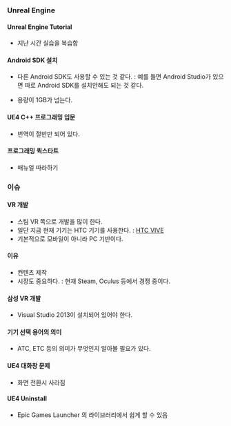 ### Unreal Engine

#### Unreal Engine Tutorial 

* 지난 시간 실습을 복습함 

#### Android SDK 설치

* 다른 Android SDK도 사용할 수 있는 것 같다. : 예를 들면 Android Studio가 있으면 따로 Android SDK를 설치안해도 되는 것 같다.

* 용량이 1GB가 넘는다.

#### UE4 C++ 프로그래밍 입문

* 번역이 절반만 되어 있다.

#### 프로그래밍 퀵스타트

* 매뉴얼 따라하기

### 이슈 

#### VR 개발

* 스팀 VR 쪽으로 개발을 많이 한다.
* 일단 지금 현재 기기는 HTC 기기를 사용한다. : [HTC VIVE](https://www.htcvive.com/us/)
* 기본적으로 모바일이 아니라 PC 기반이다.

#### 이유

* 컨텐츠 제작
* 시장도 중요하다. : 현재 Steam, Oculus 등에서 경쟁 중이다.

#### 삼성 VR 개발

* Visual Studio 2013이 설치되어 있어야 한다.

#### 기기 선택 용어의 의미

* ATC, ETC 등의 의미가 무엇인지 알아볼 필요가 있다.

#### UE4 대화창 문제

* 화면 전환시 사라짐

#### UE4 Uninstall

* Epic Games Launcher 의 라이브러리에서 쉽게 할 수 있음






